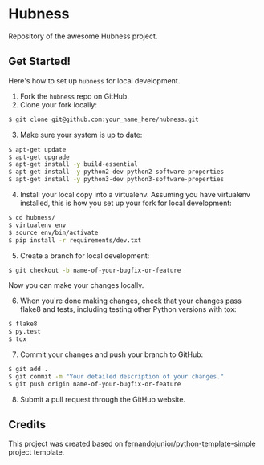 # Hubness

Repository of the awesome Hubness project.

## Get Started!

Here's how to set up `hubness` for local development.

1. Fork the `hubness` repo on GitHub.
2. Clone your fork locally:

  ```sh
  $ git clone git@github.com:your_name_here/hubness.git
  ```

3. Make sure your system is up to date:

  ```sh
  $ apt-get update
  $ apt-get upgrade
  $ apt-get install -y build-essential
  $ apt-get install -y python2-dev python2-software-properties
  $ apt-get install -y python3-dev python3-software-properties
  ```

4. Install your local copy into a virtualenv. Assuming you have virtualenv installed, this is how you set up your fork for local development:

  ```sh
  $ cd hubness/
  $ virtualenv env
  $ source env/bin/activate
  $ pip install -r requirements/dev.txt
  ```

5. Create a branch for local development:

  ```sh
  $ git checkout -b name-of-your-bugfix-or-feature
  ```

   Now you can make your changes locally.

6. When you're done making changes, check that your changes pass flake8 and tests, including testing other Python versions with tox:

  ```sh
  $ flake8
  $ py.test
  $ tox
  ```

7. Commit your changes and push your branch to GitHub:

  ```sh
  $ git add .
  $ git commit -m "Your detailed description of your changes."
  $ git push origin name-of-your-bugfix-or-feature
  ```

8. Submit a pull request through the GitHub website.

## Credits

This project was created based on [fernandojunior/python-template-simple](https://github.com/fernandojunior/python-template-simple) project template.
